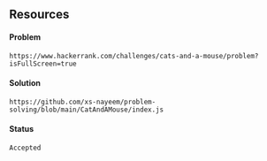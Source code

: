 ## Resources

#### Problem

    https://www.hackerrank.com/challenges/cats-and-a-mouse/problem?isFullScreen=true

#### Solution
    https://github.com/xs-nayeem/problem-solving/blob/main/CatAndAMouse/index.js
    
#### Status
    Accepted